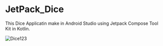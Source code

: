 # JetPack_Dice
This Dice Applicatin make in Android Studio using Jetpack Compose Tool Kit in Kotlin.

![Dice123](https://user-images.githubusercontent.com/110902638/230423269-927888f0-ef67-4f67-b715-f302b89e3a91.jpg)
